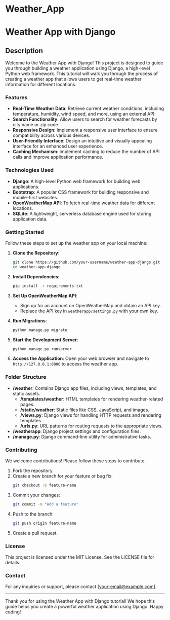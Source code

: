 # Weather_App
# Weather App with Django

## Description

Welcome to the Weather App with Django! This project is designed to guide you through building a weather application using Django, a high-level Python web framework. This tutorial will walk you through the process of creating a weather app that allows users to get real-time weather information for different locations.

### Features

- **Real-Time Weather Data**: Retrieve current weather conditions, including temperature, humidity, wind speed, and more, using an external API.
- **Search Functionality**: Allow users to search for weather forecasts by city name or zip code.
- **Responsive Design**: Implement a responsive user interface to ensure compatibility across various devices.
- **User-Friendly Interface**: Design an intuitive and visually appealing interface for an enhanced user experience.
- **Caching Mechanism**: Implement caching to reduce the number of API calls and improve application performance.

### Technologies Used

- **Django**: A high-level Python web framework for building web applications.
- **Bootstrap**: A popular CSS framework for building responsive and mobile-first websites.
- **OpenWeatherMap API**: To fetch real-time weather data for different locations.
- **SQLite**: A lightweight, serverless database engine used for storing application data.

### Getting Started

Follow these steps to set up the weather app on your local machine:

1. **Clone the Repository**:
   ```bash
   git clone https://github.com/your-username/weather-app-django.git
   cd weather-app-django
   ```

2. **Install Dependencies**:
   ```bash
   pip install -r requirements.txt
   ```

3. **Set Up OpenWeatherMap API**:
   - Sign up for an account on OpenWeatherMap and obtain an API key.
   - Replace the API key in `weatherapp/settings.py` with your own key.

4. **Run Migrations**:
   ```bash
   python manage.py migrate
   ```

5. **Start the Development Server**:
   ```bash
   python manage.py runserver
   ```

6. **Access the Application**:
   Open your web browser and navigate to `http://127.0.0.1:8000` to access the weather app.

### Folder Structure

- **/weather**: Contains Django app files, including views, templates, and static assets.
  - **/templates/weather**: HTML templates for rendering weather-related pages.
  - **/static/weather**: Static files like CSS, JavaScript, and images.
  - **/views.py**: Django views for handling HTTP requests and rendering templates.
  - **/urls.py**: URL patterns for routing requests to the appropriate views.
- **/weatherapp**: Django project settings and configuration files.
- **/manage.py**: Django command-line utility for administrative tasks.

### Contributing

We welcome contributions! Please follow these steps to contribute:

1. Fork the repository.
2. Create a new branch for your feature or bug fix:
   ```bash
   git checkout -b feature-name
   ```
3. Commit your changes:
   ```bash
   git commit -m "Add a feature"
   ```
4. Push to the branch:
   ```bash
   git push origin feature-name
   ```
5. Create a pull request.

### License

This project is licensed under the MIT License. See the LICENSE file for details.

### Contact

For any inquiries or support, please contact [your-email@example.com].

---

Thank you for using the Weather App with Django tutorial! We hope this guide helps you create a powerful weather application using Django. Happy coding!

